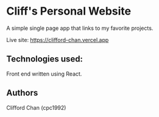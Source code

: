 # Cliff's Personal Website

A simple single page app that links to my favorite projects.  

Live site: https://clifford-chan.vercel.app

## Technologies used:

Front end written using React.

## Authors

Clifford Chan (cpc1992)
